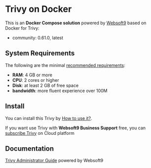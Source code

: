 # Trivy on Docker  

This is an **Docker Compose solution** powered by [Websoft9](https://www.websoft9.com) based on Docker for Trivy:


 - community:  0.61.0, latest


## System Requirements

The following are the minimal [recommended requirements](https://aquasecurity.github.io/trivy/v0.53/docs/):

* **RAM**: 4 GB or more
* **CPU**: 2 cores or higher
* **Disk**: at least 2 GB of free space
* **bandwidth**: more fluent experience over 100M  

## Install

You can install this Trivy by [How to use it?](https://github.com/Websoft9/docker-library#how-to-use-it).   

If you want use Trivy with **Websoft9 Business Support** free, you can [subscribe Trivy](https://www.websoft9.com/apps) on Cloud platform

## Documentation

[Trivy Administrator Guide](https://support.websoft9.com/docs/trivy) powered by Websoft9